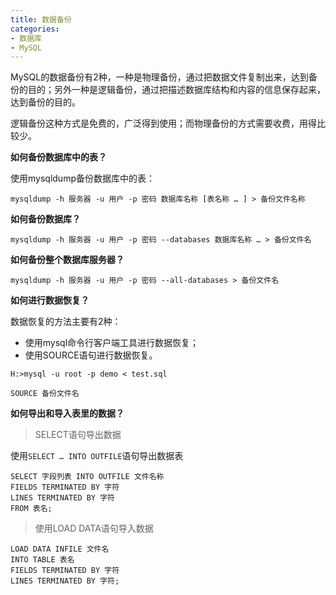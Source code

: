 ```yaml
---
title: 数据备份
categories:
- 数据库 
- MySQL
---
```


MySQL的数据备份有2种，一种是物理备份，通过把数据文件复制出来，达到备份的目的；另外一种是逻辑备份，通过把描述数据库结构和内容的信息保存起来，达到备份的目的。

逻辑备份这种方式是免费的，广泛得到使用；而物理备份的方式需要收费，用得比较少。

**如何备份数据库中的表？**

使用mysqldump备份数据库中的表：

```
mysqldump -h 服务器 -u 用户 -p 密码 数据库名称 [表名称 … ] > 备份文件名称
```

**如何备份数据库？**

```
mysqldump -h 服务器 -u 用户 -p 密码 --databases 数据库名称 … > 备份文件名
```

**如何备份整个数据库服务器？**

```
mysqldump -h 服务器 -u 用户 -p 密码 --all-databases > 备份文件名
```

**如何进行数据恢复？**

数据恢复的方法主要有2种：

- 使用mysql命令行客户端工具进行数据恢复；
- 使用SOURCE语句进行数据恢复。

```
H:>mysql -u root -p demo < test.sql
```

```
SOURCE 备份文件名
```

**如何导出和导入表里的数据？**

> SELECT语句导出数据

使用`SELECT … INTO OUTFILE`语句导出数据表

```
SELECT 字段列表 INTO OUTFILE 文件名称
FIELDS TERMINATED BY 字符
LINES TERMINATED BY 字符
FROM 表名;
```

> 使用LOAD DATA语句导入数据

```
LOAD DATA INFILE 文件名
INTO TABLE 表名
FIELDS TERMINATED BY 字符
LINES TERMINATED BY 字符;
```